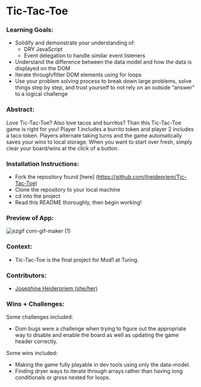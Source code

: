 # Tic-Tac-Toe

### Learning Goals:
- Solidify and demonstrate your understanding of: 
  - DRY JavaScript
  - Event delegation to handle similar event listeners
- Understand the difference between the data model and how the data is displayed on the DOM
- Iterate through/filter DOM elements using for loops
- Use your problem solving process to break down large problems, solve things step by step, and trust yourself to not rely on an outside “answer” to a logical challenge

### Abstract:
Love Tic-Tac-Toe? Also love tacos and burritos? Than this Tic-Tac-Toe game is right for you! Player 1 includes a burrito token and player 2 includes a taco token. Players alternate taking turns and the game automatically saves your wins to local storage. When you want to start over fresh, simply clear your board/wins at the click of a button. 

### Installation Instructions:
- Fork the repository found [here] (https://github.com/jheidepriem/Tic-Tac-Toe)
- Clone the repository to your local machine
- cd into the project
- Read this README thoroughly, then begin working!

### Preview of App:

![ezgif com-gif-maker (1)](https://user-images.githubusercontent.com/108428451/201815724-d205d6a0-81a3-4e35-ad55-00f6d5cd3f85.gif)


### Context:
- Tic-Tac-Toe is the final project for Mod1 at Turing.

### Contributors:
- [Josephine Heiderpriem (she/her)](https://www.linkedin.com/in/josephine-heidepriem-she-her-1a2b7324b/) 

### Wins + Challenges:
Some challenges included: 
- Dom bugs were a challenge when trying to figure out the appropriate way to disable and enable the board as well as updating the game header correctly. 

Some wins included:
- Making the game fully playable in dev tools using only the data-model. 
- Finding dryer ways to iterate through arrays rather than having long conditionals or gross nested for loops.
